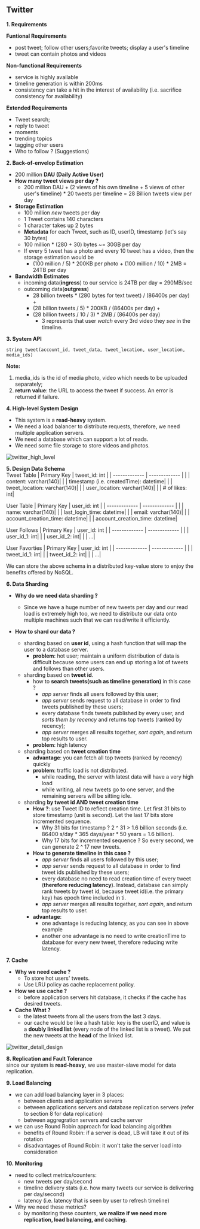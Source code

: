 ## Twitter

**1. Requirements**  

**Funtional Requirements**
- post tweet; follow other users;favorite tweets; display a user's timeline
- tweet can contain photos and videos

**Non-functional Requirements**
- service is highly available
- timeline generation is within 200ms
- consistency can take a hit in the interest of availability (i.e. sacrifice consistency for availability)

**Extended Requirements**
- Tweet search;
- reply to tweet
- moments
- trending topics
- tagging other users
- Who to follow ? (Suggestions)

**2. Back-of-envelop Estimation**  
- 200 million **DAU (Daily Active User)**
- **How many tweet views per day ?**
    - 200 million DAU + (2 views of his own timeline + 5 views of other user's timeline) * 20 tweets per timeline = 28 Billion tweets view per day 
- **Storage Estimation**
    - 100 million _new_ tweets per day
    - 1 Tweet contains 140 characters
    - 1 character takes up 2 bytes
    - **Metadata** for each Tweet, such as ID, userID, timestamp (let's say 30 bytes)
    - 100 million * (280 + 30) bytes ~= 30GB per day
    - If every 5 tweet has a photo and every 10 tweet has a video, then the storage estimation would be
      - (100 million / 5) * 200KB per photo + (100 million / 10) * 2MB = 24TB per day
- **Bandwidth Estimates**
    - incoming data(**ingress**) to our service is 24TB per day  = 290MB/sec
    - outcoming data(**outgress**)
        - 28 billion tweets * (280 bytes for text tweet) / (86400s per day) +
        - (28 billion tweets / 5) * 200KB / (86400s per day) +
        - (28 billion tweets / 10 / 3) * 2MB / (86400s per day) 
            - 3 represents that user _watch_ every 3rd video they _see_ in the timeline.

**3. System API**

```
string tweet(account_id, tweet_data, tweet_location, user_location, media_ids)
```

**Note:**  
1. media_ids is the id of media photo, video which needs to be uploaded separately;
2. **return value**: the URL to access the tweet if success. An error is returned if failure.


**4. High-level System Design**  
- This system is a **read-heavy** system.
- We need a load balancer to distribute requests, therefore, we need multiple application servers.
- We need a database which can support a lot of reads.
- We need some file storage to store videos and photos.

![twitter_high_level](https://user-images.githubusercontent.com/26174882/156422106-9f3b70ab-8bea-461d-88c3-ffc73a4ff62e.png)


**5. Design Data Schema**  
Tweet Table
|   Primary Key |      tweet_id: int    |
| ------------- |  ------------- |
|   | content: varchar(140)|
|   | timestamp (i.e. createdTime): datetime|
|   | tweet_location: varchar(140)|
|   | user_location: varchar(140)|
|   | # of likes: int|

User Table
|   Primary Key |      user_id: int    |
| ------------- |  ------------- |
|   | name: varchar(140)|
|   | last_login_time: datetime|
|   | email: varchar(140)|
|   | account_creation_time: datetime|
|   | account_creation_time: datetime|

User Follows
|   Primary Key |      user_id: int    |
| ------------- |  ------------- |
|   | user_id_1: int|
|   | user_id_2: int|
|   | ...|

User Favorties
|   Primary Key |      user_id: int    |
| ------------- |  ------------- |
|   | tweet_id_1: int|
|   | tweet_id_2: int|
|   | ...|

We can store the above schema in a distributed key-value store to enjoy the benefits offered by NoSQL.

**6. Data Sharding**
- **Why do we need data sharding ?**
    - Since we have a huge number of new tweets per day and our read load is extremely high too, we need to distribute our data onto multiple machines such that we can read/write it efficiently.

- **How to shard our data ?**
    - sharding based on **user id**, using a hash function that will map the user to a database server.
        - **problem**: hot user; maintain a uniform distribution of data is difficult because some users can end up storing a lot of tweets and follows than other users.
    - sharding based on **tweet id**.
        - how to **search tweets(such as timeline generation)** in this case ?
            - _app server_ finds all users followed by this user;
            - _app server_ sends request to all database in order to find tweets published by these users;
            - every database finds tweets published by every user, and _sorts them by recency_ and returns top tweets (ranked by recency);
            - _app server_ merges all results together, _sort again_, and return top results to user.
        - **problem**: high latency
    - sharding based on **tweet creation time**
        - **advantage**: you can fetch all top tweets (ranked by recency) quickly
        - **problem**: traffic load is not distributed.
            - while reading, the server with latest data will have a very high load
            - while writing, all new tweets go to one server, and the remaining servers will be sitting idle. 
    - sharding **by tweet id AND tweet creation time**
        - **How ?**: use Tweet ID to reflect creation time. Let first 31 bits to store timestamp (unit is second). Let the last 17 bits store incremented sequence.
            - Why 31 bits for timestamp ? 2 ^ 31 > 1.6 billion seconds (i.e. 86400 s/day * 365 days/year * 50 years = 1.6 billion).
            - Why 17 bits for incremented sequence ? So every second, we can generate 2 ^ 17 new tweets.
        - **How to generate timeline in this case ?**
            - _app server_ finds all users followed by this user;
            - _app server_ sends request to all database in order to find tweet ids published by these users;
            - every database no need to read creation time of every tweet (**therefore reducing latency**). Instead, database can simply rank tweets by tweet id, because tweet id(i.e. the primary key) has epoch time included in ti.
            - _app server_ merges all results together, _sort again_, and return top results to user.
        - **advantage**:
            - one advantage is reducing latency, as you can see in above example
            - another one advantage is no need to write creationTime to database for every new tweet, therefore reducing write latency. 

**7. Cache**
- **Why we need cache ?**
    - To store hot users' tweets.
    - Use LRU policy as cache replacement policy.
- **How we use cache ?**
    - before application servers hit database, it checks if the cache has desired tweets.
- **Cache What ?**
    - the latest tweets from all the users from the last 3 days.
    - our cache would be like a hash table: key is the userID, and value is a **doubly linked list** (every node of the linked list is a tweet). We put the new tweets at the **head** of the linked list.

![twitter_detail_design](https://user-images.githubusercontent.com/26174882/156713589-4b6eb6f5-4893-4d2c-ae67-06dbbfd52b41.jpg)

**8. Replication and Fault Tolerance**  
since our system is **read-heavy**, we use master-slave model for data replication.

**9. Load Balancing**  
- we can add load balancing layer in 3 places:
    - between clients and application servers
    - between applications servers and database replication servers (refer to section 8 for data replication)
    - between aggregration servers and cache server
- we can use Round Robin approach for load balancing algorithm
    - benefits of Round Robin: if a server is dead, LB will take it out of its rotation
    - disadvantages of Round Robin: it won't take the server load into consideration

**10. Monitoring**  
- need to collect metrics/counters:
    - new tweets per day/second
    - timeline delivery stats (i.e. how many tweets our service is delivering per day/second)
    - latency (i.e. latency that is seen by user to refresh timeline)
- Why we need these metrics?
    - by monitoring these counters, **we realize if we need more replication, load balancing, and caching**.


